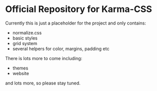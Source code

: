 # Official Repository for Karma-CSS

Currently this is just a placeholder for the project and only contains:
* normalize.css
* basic styles
* grid system
* several helpers for color, margins, padding etc

There is lots more to come including:
* themes
* website

and lots more, so please stay tuned. 